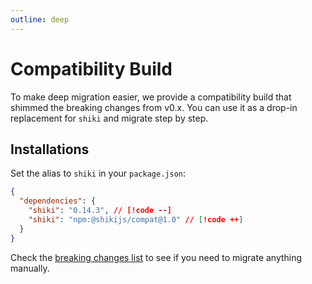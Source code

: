 ```yaml
---
outline: deep
---
```


# Compatibility Build

To make deep migration easier, we provide a compatibility build that shimmed the breaking changes from v0.x. You can use it as a drop-in replacement for `shiki` and migrate step by step.

## Installations

<Badges name="@shikijs/compat" />

Set the alias to `shiki` in your `package.json`:

<!-- eslint-skip -->

```json
{
  "dependencies": {
    "shiki": "0.14.3", // [!code --]
    "shiki": "npm:@shikijs/compat@1.0" // [!code ++]
  }
}
```

Check the [breaking changes list](/guide/migrate#migrate-from-v0-14) to see if you need to migrate anything manually.
